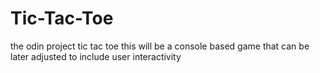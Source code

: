 # Tic-Tac-Toe
the odin project tic tac toe
this will be a console based game that can be later adjusted to include user interactivity